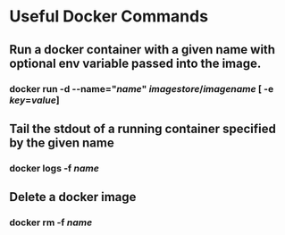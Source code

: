<!-- TITLE: Docker Information -->
<!-- SUBTITLE: A place to put notes about Docker that I have learned from the pre-reqs -->

# Useful Docker Commands
## Run a docker container with a given name with optional env variable passed into the image.
### docker run -d --name="*name*" *imagestore*/*imagename*  [ -e *key*=*value*]
## Tail the stdout of a running container specified by the given name
### docker logs -f *name*
## Delete a docker image
### docker rm -f *name*

